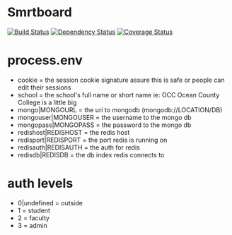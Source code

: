 Smrtboard
=======

[![Build Status](https://magnum.travis-ci.com/gabeio/lissome.svg?token=8ysSVLsN3qoWuWWmeBwM&branch=develop)](https://magnum.travis-ci.com/gabeio/lissome)
[![Dependency Status](https://gemnasium.com/feee31ec6a8bc2286a63441e57234d8f.svg)](https://gemnasium.com/gabeio/lissome)
[![Coverage Status](https://coveralls.io/repos/gabeio/lissome/badge.svg?branch=develop)](https://coveralls.io/r/gabeio/lissome?branch=develop)

process.env
===========
- cookie = the session cookie signature assure this is safe or people can edit their sessions
- school = the school's full name or short name ie: OCC Ocean County College is a little big
- mongo|MONGOURL = the uri to mongodb (mongodb://LOCATION/DB)
- mongouser|MONGOUSER = the username to the mongo db
- mongopass|MONGOPASS = the password to the mongo db
- redishost|REDISHOST = the redis host
- redisport|REDISPORT = the port redis is running on
- redisauth|REDISAUTH = the auth for redis
- redisdb|REDISDB = the db index redis connects to

auth levels
===========
- 0|undefined = outside
- 1 = student
- 2 = faculty
- 3 = admin
